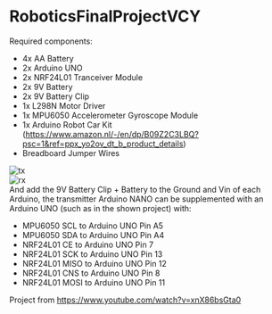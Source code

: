# RoboticsFinalProjectVCY <br>


Required components:<br>
- 4x AA Battery<br>
- 2x Arduino UNO<br>
- 2x NRF24L01 Tranceiver Module<br>
- 2x 9V Battery<br>
- 2x 9V Battery Clip<br>
- 1x L298N Motor Driver<br>
- 1x MPU6050 Accelerometer Gyroscope Module<br>
- 1x Arduino Robot Car Kit (https://www.amazon.nl/-/en/dp/B09Z2C3LBQ?psc=1&ref=ppx_yo2ov_dt_b_product_details)<br>
- Breadboard Jumper Wires<br>
  
![tx](https://github.com/Focktor317/RoboticsFinalProjectVCY/assets/72324595/91a44ca8-f000-48a3-9556-664b496946e5) <br>
![rx](https://github.com/Focktor317/RoboticsFinalProjectVCY/assets/72324595/d52dcdae-7a37-42ab-9f5f-5ba5bfd9c9c4) <br>
And add the 9V Battery Clip + Battery to the Ground and Vin of each Arduino, the transmitter Arduino NANO can be supplemented with an Arduino UNO (such as in the shown project) with: <br>
- MPU6050 SCL to Arduino UNO Pin A5
- MPU6050 SDA to Arduino UNO Pin A4
- NRF24L01 CE to Arduino UNO Pin 7
- NRF24L01 SCK to Arduino UNO Pin 13
- NRF24L01 MISO to Arduino UNO Pin 12
- NRF24L01 CNS to Arduino UNO Pin 8
- NRF24L01 MOSI to Arduino UNO Pin 11


Project from https://www.youtube.com/watch?v=xnX86bsGta0 <br>
